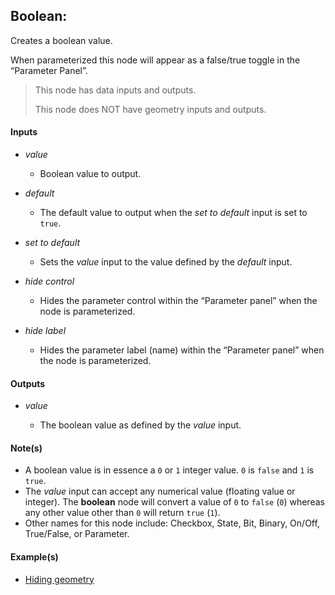 ## Boolean:

Creates a boolean value.

When parameterized this node will appear as a false/true toggle in the “Parameter Panel”.


> This node has data inputs and outputs.
> 
> This node does NOT have geometry inputs and outputs.


#### Inputs

* _value_

  * Boolean value to output.

* _default_

  * The default value to output when the _set to default_ input is set to `true`.

* _set to default_

  * Sets the _value_ input to the value defined by the _default_ input.

* _hide control_

  * Hides the parameter control within the “Parameter panel” when the node is parameterized.

* _hide label_

  * Hides the parameter label (name) within the “Parameter panel” when the node is parameterized.


#### Outputs

* _value_

  * The boolean value as defined by the _value_ input.


#### Note(s)



* A boolean value is in essence a `0` or `1` integer value. `0` is `false` and `1` is `true`.
* The _value_ input can accept any numerical value (floating value or integer). The **boolean** node will convert a value of `0` to `false` (`0`) whereas any other value other than `0` will return `true` (`1`).
* Other names for this node include: Checkbox, State, Bit, Binary, On/Off, True/False, or Parameter.


#### Example(s)



* <a href="https://creator.trimble.com/graph?assetURI=whp:89687422-0229-4242-99ba-05c8ab7bba7b&version=latest" target="_blank">Hiding geometry</a>
